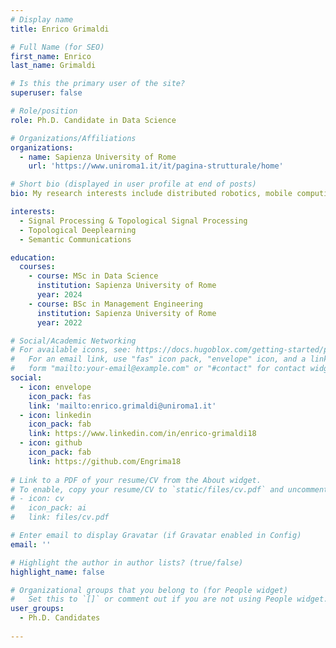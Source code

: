 ```yaml
---
# Display name
title: Enrico Grimaldi

# Full Name (for SEO)
first_name: Enrico
last_name: Grimaldi

# Is this the primary user of the site?
superuser: false

# Role/position
role: Ph.D. Candidate in Data Science

# Organizations/Affiliations
organizations:
  - name: Sapienza University of Rome
    url: 'https://www.uniroma1.it/it/pagina-strutturale/home'

# Short bio (displayed in user profile at end of posts)
bio: My research interests include distributed robotics, mobile computing and programmable matter.

interests:
  - Signal Processing & Topological Signal Processing
  - Topological Deeplearning
  - Semantic Communications

education:
  courses:
    - course: MSc in Data Science
      institution: Sapienza University of Rome
      year: 2024
    - course: BSc in Management Engineering
      institution: Sapienza University of Rome
      year: 2022

# Social/Academic Networking
# For available icons, see: https://docs.hugoblox.com/getting-started/page-builder/#icons
#   For an email link, use "fas" icon pack, "envelope" icon, and a link in the
#   form "mailto:your-email@example.com" or "#contact" for contact widget.
social:
  - icon: envelope
    icon_pack: fas
    link: 'mailto:enrico.grimaldi@uniroma1.it'
  - icon: linkedin
    icon_pack: fab
    link: https://www.linkedin.com/in/enrico-grimaldi18
  - icon: github
    icon_pack: fab
    link: https://github.com/Engrima18
    
# Link to a PDF of your resume/CV from the About widget.
# To enable, copy your resume/CV to `static/files/cv.pdf` and uncomment the lines below.
# - icon: cv
#   icon_pack: ai
#   link: files/cv.pdf

# Enter email to display Gravatar (if Gravatar enabled in Config)
email: ''

# Highlight the author in author lists? (true/false)
highlight_name: false

# Organizational groups that you belong to (for People widget)
#   Set this to `[]` or comment out if you are not using People widget.
user_groups:
  - Ph.D. Candidates
   
---
```


